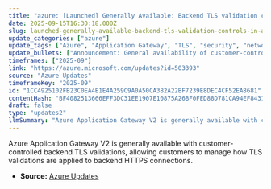 ```yaml
---
title: "azure: [Launched] Generally Available: Backend TLS validation controls in Azure Application Gateway"
date: 2025-09-15T16:30:18.000Z
slug: launched-generally-available-backend-tls-validation-controls-in-azure-application-gateway
update_categories: ["azure"]
update_tags: ["Azure", "Application Gateway", "TLS", "security", "networking", "general availability", "backend settings"]
update_bullets: ["Announcement: General availability of customer-controlled backend TLS validations for Application Gateway V2.", "Applies when HTTPS is selected in the Backend Settings of Azure Application Gateway.", "Default behavior: Application Gateway performs all validations in the TLS handshake for backend connections.", "New capability lets customers control which backend TLS validations are applied (configurable behavior).", "Benefit: gives operators greater control over backend TLS validation behavior for routing and security scenarios."]
timeframes: ["2025-09"]
link: "https://azure.microsoft.com/updates?id=503393"
source: "Azure Updates"
timeframeKey: "2025-09"
id: "1CC4925102FB23C0EA4E1E4A259C9A0A50CA382A22BF7239E8DEC4CF52EA8681"
contentHash: "BF4082513666EFF3DC31EE1907E10875A26BF0FED88D781CA94EF8431D3C459D"
draft: false
type: "updates2"
llmSummary: "Azure Application Gateway V2 is generally available with customer-controlled backend TLS validations, allowing customers to manage how TLS validations are applied to backend HTTPS connections."
---
```


Azure Application Gateway V2 is generally available with customer-controlled backend TLS validations, allowing customers to manage how TLS validations are applied to backend HTTPS connections.

- **Source:** [Azure Updates](https://azure.microsoft.com/updates?id=503393)
